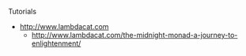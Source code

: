 

Tutorials
* http://www.lambdacat.com
  * http://www.lambdacat.com/the-midnight-monad-a-journey-to-enlightenment/
